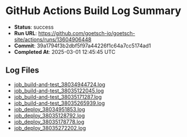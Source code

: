 # GitHub Actions Build Log Summary

- **Status**: success
- **Run URL**: https://github.com/goetsch-io/goetsch-site/actions/runs/13604906448
- **Commit**: 39a1794f3b2dbf5f97a44226f1c64a7cc5174ad1
- **Completed At**: 2025-03-01 12:45:45 UTC

## Log Files

- [job_build-and-test_38034944724.log](/build_logs/github/job_build-and-test_38034944724.log)
- [job_build-and-test_38035122045.log](/build_logs/github/job_build-and-test_38035122045.log)
- [job_build-and-test_38035171287.log](/build_logs/github/job_build-and-test_38035171287.log)
- [job_build-and-test_38035265939.log](/build_logs/github/job_build-and-test_38035265939.log)
- [job_deploy_38034951853.log](/build_logs/github/job_deploy_38034951853.log)
- [job_deploy_38035128792.log](/build_logs/github/job_deploy_38035128792.log)
- [job_deploy_38035178778.log](/build_logs/github/job_deploy_38035178778.log)
- [job_deploy_38035272202.log](/build_logs/github/job_deploy_38035272202.log)


